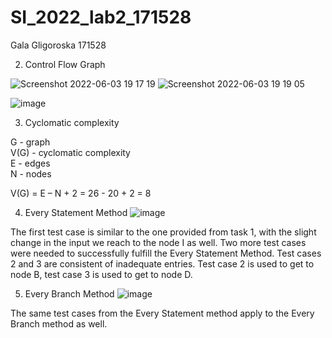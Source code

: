 # SI_2022_lab2_171528

Gala Gligoroska 171528

2. Control Flow Graph 

![Screenshot 2022-06-03 19 17 19](https://user-images.githubusercontent.com/63419322/171914243-7e8b9245-755a-40f5-9b6a-90218896d28a.png)
![Screenshot 2022-06-03 19 19 05](https://user-images.githubusercontent.com/63419322/171914303-79434780-2900-40ad-a30f-4d946f7773a9.png)


![image](https://user-images.githubusercontent.com/63419322/171930330-4e275749-d23e-4a1e-b53e-a88412722449.png)



3. Cyclomatic complexity 
  
  G - graph <br />
  V(G) - cyclomatic complexity <br />
  E - edges <br />
  N - nodes <br />
  
  V(G) = E – N + 2 = 26 - 20 + 2 = 8
  


4. Every Statement Method
 ![image](https://user-images.githubusercontent.com/63419322/171932401-69674efb-5a20-4c92-9ec1-2e63eda66209.png)

The first test case is similar to the one provided from task 1, with the slight change in the input we reach to the node I as well. Two more test cases were needed to successfully fulfill the Every Statement Method. Test cases 2 and 3 are consistent of inadequate entries. Test case 2 is used to get to node B, test case 3 is used to get to node D.


5. Every Branch Method
 ![image](https://user-images.githubusercontent.com/63419322/171931723-37738228-cafe-4075-a9ab-eba14c0f0e64.png)
 
 The same test cases from the Every Statement method apply to the Every Branch method as well.
